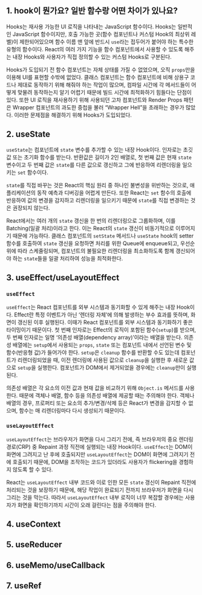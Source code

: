 ## 1. hook이 뭔가요? 일반 함수랑 어떤 차이가 있나요?
Hooks는 재사용 가능한 UI 로직을 나타내는 JavaScript 함수이다. Hooks는 일반적인 JavaScript 함수이지만, 호출 가능한 곳(함수 컴포넌트나 커스텀 Hook의 최상위 레벨)이 제한되어있으며 함수 이름 맨 앞에 반드시 `use`라는 접두어가 붙어야 하는 특수한 유형의 함수이다. React의 여러 가지 기능을 함수 컴포넌트에서 사용할 수 있도록 해주는 내장 Hooks와 사용자가 직접 정의할 수 있는 커스텀 Hooks로 구분된다.

Hooks가 도입되기 전 함수 컴포넌트는 자체 상태를 가질 수 없었으며, 오직 `props`만을 이용해 UI를 표현할 수밖에 없었다. 클래스 컴포넌트는 함수 컴포넌트에 비해 상용구 코드나 제대로 동작하기 위해 해줘야 하는 작업이 많으며, 컴파일 시간에 각 메서드들이 어떻게 맞물려 동작하는지 알기 어렵기 때문에 빌드 시간에 최적화하기 힘들다는 단점이 있다. 또한 UI 로직을 재사용하기 위해 사용되던 고차 컴포넌트와 Render Props 패턴은 Wrapper 컴포넌트의 과도한 중첩을 불러 “Wrapper Hell”을 초래하는 경우가 많았다. 이러한 문제점을 해결하기 위해 Hooks가 도입되었다.

## 2. useState
`useState`는 컴포넌트에 `state` 변수를 추가할 수 있는 내장 Hook이다. 인자로는 초깃값 또는 초기화 함수를 받는다. 반환값은 길이가 2인 배열로, 첫 번째 값은 현재 `state` 변수이고 두 번째 값은 `state`를 다른 값으로 갱신하고 그에 반응하여 리렌더링을 일으키는 `set` 함수이다.

`state`를 직접 바꾸는 것은 React의 핵심 원리 중 하나인 불변성을 위반하는 것으로, 애플리케이션의 동작 예측과 디버깅을 어렵게 만든다. 또한 React는 `set` 함수의 호출에 반응하여 값의 변경을 감지하고 리렌더링을 일으키기 때문에 `state`를 직접 변경하는 것은 권장되지 않는다.

React에서는 여러 개의 `state` 갱신을 한 번의 리렌더링으로 그룹화하며, 이를 Batching(일괄 처리)이라고 한다. 이는 React의 `state` 갱신이 비동기적으로 이루어지기 때문에 가능하다. 클래스 컴포넌트의 `setState` 메서드나 `useState` hook의 setter 함수를 호출하여 `state` 갱신을 요청하면 처리를 위한 Queue에 enqueue되고, 우선순위에 따라 스케줄링되며, 컴포넌트의 불필요한 리렌더링을 최소화하도록 함께 갱신되어야 하는 `state`들을 일괄 처리하여 성능을 최적화한다.

## 3. useEffect/useLayoutEffect
### `useEffect`

`useEffect`는 React 컴포넌트를 외부 시스템과 동기화할 수 있게 해주는 내장 Hook이다. Effect란 특정 이벤트가 아닌 ‘렌더링 자체’에 의해 발생하는 부수 효과를 뜻하며, 화면이 갱신된 이후 실행된다. 이때가 React 컴포넌트를 외부 시스템과 동기화하기 좋은 타이밍이기 때문이다. 첫 번째 인자로는 Effect의 로직이 포함된 함수(`setup`)를 받으며, 두 번째 인자로는 일명 ‘의존성 배열(dependency array)’이라는 배열을 받는다. 의존성 배열에는 `setup`에서 사용되는 `props`, `state` 또는 컴포넌트 내에서 선언된 변수 및 함수(반응형 값)가 들어가야 한다. `setup`은 `cleanup` 함수를 반환할 수도 있는데 컴포넌트가 리렌더링되었을 때, 이전 렌더링에 사용된 값으로 `cleanup`을 실행한 후 새로운 값으로 `setup`을 실행한다. 컴포넌트가 DOM에서 제거되었을 경우에는 `cleanup`만이 실행된다.

의존성 배열은 각 요소의 이전 값과 현재 값을 비교하기 위해 `Object.is` 메서드를 사용한다. 때문에 객체나 배열, 함수 등을 의존성 배열에 제공할 때는 주의해야 한다. 객체나 배열의 경우, 프로퍼티 또는 요소의 추가/변경/삭제 등은 React가 변경을 감지할 수 없으며, 함수는 매 리렌더링마다 다시 생성되기 때문이다.

### `useLayoutEffect`

`useLayoutEffect`는 브라우저가 화면을 다시 그리기 전에, 즉 브라우저의 중요 렌더링 경로(CRP) 중 Repaint 과정 직전에 실행되는 내장 Hook이다. `useEffect`는 DOM이 화면에 그려지고 난 후에 호출되지만 `useLayoutEffect`는 DOM이 화면에 그려지기 전에 호출되기 때문에, DOM을 조작하는 코드가 있더라도 사용자가 flickering을 경험하지 않도록 할 수 있다.

React는 `useLayoutEffect` 내부 코드와 이로 인한 모든 `state` 갱신이 Repaint 직전에 처리되는 것을 보장하기 때문에, 해당 작업이 완료되기 전까지 브라우저가 화면을 다시 그리는 것을 막는다. 따라서 `useLayoutEffect` 내부 로직이 너무 복잡할 경우에는 사용자가 화면을 확인하기까지 시간이 오래 걸린다는 점을 주의해야 한다.

## 4. useContext

## 5. useReducer

## 6. useMemo/useCallback

## 7. useRef
